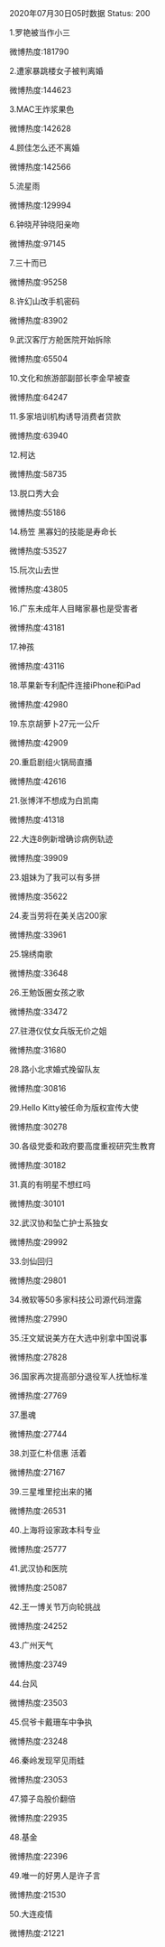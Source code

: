 2020年07月30日05时数据
Status: 200

1.罗艳被当作小三

微博热度:181790

2.遭家暴跳楼女子被判离婚

微博热度:144623

3.MAC王炸浆果色

微博热度:142628

4.顾佳怎么还不离婚

微博热度:142566

5.流星雨

微博热度:129994

6.钟晓芹钟晓阳亲吻

微博热度:97145

7.三十而已

微博热度:95258

8.许幻山改手机密码

微博热度:83902

9.武汉客厅方舱医院开始拆除

微博热度:65504

10.文化和旅游部副部长李金早被查

微博热度:64247

11.多家培训机构诱导消费者贷款

微博热度:63940

12.柯达

微博热度:58735

13.脱口秀大会

微博热度:55186

14.杨笠 黑寡妇的技能是寿命长

微博热度:53527

15.阮次山去世

微博热度:43805

16.广东未成年人目睹家暴也是受害者

微博热度:43181

17.神孩

微博热度:43116

18.苹果新专利配件连接iPhone和iPad

微博热度:42980

19.东京胡萝卜27元一公斤

微博热度:42909

20.重启剧组火锅局直播

微博热度:42616

21.张博洋不想成为白凯南

微博热度:41318

22.大连8例新增确诊病例轨迹

微博热度:39909

23.姐妹为了我可以有多拼

微博热度:35622

24.麦当劳将在美关店200家

微博热度:33961

25.锦绣南歌

微博热度:33648

26.王勉饭圈女孩之歌

微博热度:33472

27.驻港仪仗女兵版无价之姐

微博热度:31680

28.路小北求婚式挽留队友

微博热度:30816

29.Hello Kitty被任命为版权宣传大使

微博热度:30278

30.各级党委和政府要高度重视研究生教育

微博热度:30182

31.真的有明星不想红吗

微博热度:30101

32.武汉协和坠亡护士系独女

微博热度:29992

33.剑仙回归

微博热度:29801

34.微软等50多家科技公司源代码泄露

微博热度:27990

35.汪文斌说美方在大选中别拿中国说事

微博热度:27828

36.国家再次提高部分退役军人抚恤标准

微博热度:27769

37.墨魂

微博热度:27744

38.刘亚仁朴信惠 活着

微博热度:27167

39.三星堆里挖出来的猪

微博热度:26531

40.上海将设家政本科专业

微博热度:25777

41.武汉协和医院

微博热度:25087

42.王一博关节万向轮挑战

微博热度:24252

43.广州天气

微博热度:23749

44.台风

微博热度:23503

45.侃爷卡戴珊车中争执

微博热度:23248

46.秦岭发现罕见雨蛙

微博热度:23053

47.獐子岛股价翻倍

微博热度:22935

48.基金

微博热度:22396

49.唯一的好男人是许子言

微博热度:21530

50.大连疫情

微博热度:21221

